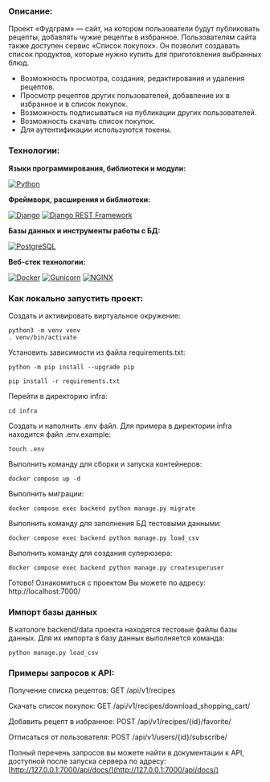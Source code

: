 ### Описание:
Проект «Фудграм» — сайт, на котором пользователи будут публиковать рецепты, добавлять чужие рецепты в избранное. Пользователям сайта также доступен сервис «Список покупок». Он позволит создавать список продуктов, которые нужно купить для приготовления выбранных блюд.

- Возможность просмотра, создания, редактирования и удаления рецептов.
- Просмотр рецептов других пользователей, добавление их в избранное и в список покупок.
- Возможность подписываться на публикации других пользователей.
- Возможность скачать список покупок.
- Для аутентификации используются токены.

### Технологии:

**Языки программирования, библиотеки и модули:**

[![Python](https://img.shields.io/badge/Python-3.9.10%20-blue?logo=python)](https://www.python.org/)

**Фреймворк, расширения и библиотеки:**

[![Django](https://img.shields.io/badge/Django-v3.2.3-blue?logo=Django)](https://www.djangoproject.com/)
[![Django REST Framework](https://img.shields.io/badge/Django_REST_Framework-v3.12.4-blue?logo=Django%20REST%20Framework)](https://www.django-rest-framework.org/)


**Базы данных и инструменты работы с БД:**

[![PostgreSQL](https://img.shields.io/badge/PostgreSQL-13-blue?logo=PostgreSQL)](https://www.postgresql.org/)

**Веб-стек технологии:**

[![Docker](https://img.shields.io/badge/Docker-25.0.1-blue?logo=docker)](https://www.docker.com/)
[![Gunicorn](https://img.shields.io/badge/gunicorn-20.1.0-blue?logo=gunicorn)](https://gunicorn.org/)
[![NGINX](https://img.shields.io/badge/NGINX-1.19.3-blue?logo=NGINX)](https://nginx.org/ru/)

### Как локально запустить проект:

Cоздать и активировать виртуальное окружение:

```
python3 -m venv venv
. venv/bin/activate
```

Установить зависимости из файла requirements.txt:

```
python -m pip install --upgrade pip
```

```
pip install -r requirements.txt
```

Перейти в директорию infra:

```
cd infra
```

Создать и наполнить .env файл. Для примера в директории infra находится файл .env.example:

```
touch .env
```

Выполнить команду для сборки и запуска контейнеров:

```
docker compose up -d
```

Выполнить миграции:

```
docker compose exec backend python manage.py migrate
```

Выполнить команду для заполнения БД тестовыми данными:

```
docker compose exec backend python manage.py load_csv
```

Выполнить команду для создания суперюзера:

```
docker compose exec backend python manage.py createsuperuser
```

Готово! Ознакомиться с проектом Вы можете по адресу: http://localhost:7000/


### Импорт базы данных

В катологе backend/data проекта находятся тестовые файлы базы данных. 
Для их импорта в базу данных выполняется команда:
```
python manage.py load_csv
```

### Примеры запросов к API:

Получение cписка рецептов:
GET /api/v1/recipes

Скачать список покупок:
GET /api/v1/recipes/download_shopping_cart/

Добавить рецепт в избранное:
POST /api/v1/recipes/{id}/favorite/

Отписаться от пользователя:
POST /api/v1/users/{id}/subscribe/


Полный перечень запросов вы можете найти в документации к API, доступной после запуска сервера
по адресу: [http://127.0.0.1:7000/api/docs/](http://127.0.0.1:7000/api/docs/)

